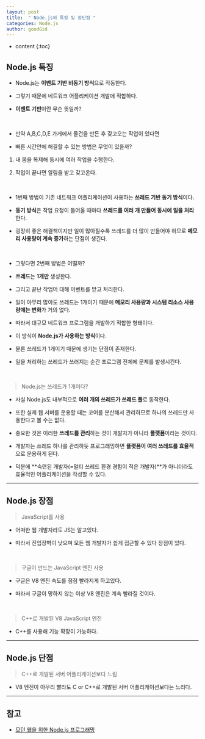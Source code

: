 ```yaml
---
layout: post
title:  " Node.js의 특징 및 장단점 "
categories: Node.js
author: goodGid
---
```

* content
{:toc}

## Node.js 특징

* Node.js는 **이벤트 기반 비동기 방식**으로 작동한다.

* 그렇기 때문에 네트워크 어플리케이션 개발에 적합하다.










* **이벤트 기반**이란 무슨 뜻일까?

<br>

* 만약 A,B,C,D,E 가게에서 물건을 만든 후 갖고오는 작업이 있다면 

* 빠른 시간안에 해결할 수 있는 방법은 무엇이 있을까?

1. 내 몸을 복제해 동시에 여러 작업을 수행한다.

2. 작업이 끝나면 알림을 받고 갖고온다.

<br>

* 1번째 방법이 기존 네트워크 어플리케이션이 사용하는 **쓰레드 기반 동기 방식**이다.

* **동기 방식**은 작업 요청이 들어올 때마다 **쓰레드를 여러 개 만들어 동시에 일을 처리**한다.

* 굉장히 좋은 해결책이지만 일이 많아질수록 쓰레드를 더 많이 만들어야 하므로 **메모리 사용량이 계속 증가**하는 단점이 생긴다.

<br>

* 그렇다면 2번째 방법은 어떨까?

* **쓰레드**는 **1개만** 생성한다. 

* 그리고 끝난 작업어 대해 이벤트를 받고 처리한다.

* 일이 아무리 많아도 쓰레드는 1개이기 때문에 **메모리 사용량과 시스템 리소스 사용량에는 변화**가 거의 없다.

* 따라서 대규모 네트워크 프로그램을 개발하기 적합한 형태이다. 

* 이 방식이 **Node.js가 사용하는 방식**이다.

* 물론 쓰레드가 1개이기 때문에 생기는 단점이 존재한다.

* 일을 처리하는 쓰레드가 쓰러지는 순간 프로그램 전체에 문제를 발생시킨다.


<br>

> Node.js는 쓰레드가 1개이다?

* 사실 Node.js도 내부적으로 **여러 개의 쓰레드가 쓰레드 풀**로 동작한다.

* 또한 실제 웹 서버를 운용할 때는 코어를 분산해서 관리하므로 하나의 쓰레드만 사용한다고 볼 수는 없다.

* 중요한 것은 이러한 **쓰레드를 관리**하는 것이 개발자가 아니라 **플랫폼**이라는 것이다.

* 개발자는 쓰레드 하나를 관리하듯 프로그래밍하면 **플랫폼이 여러 쓰레드를 효율적**으로 운용하게 된다.

* 덕분에 **숙련된 개발자(=멀티 쓰레드 환경 경험이 적은 개발자)**가 아니더라도 효율적인 어플리케이션을 작성할 수 있다.


---

## Node.js 장점

> JavaScript를 사용

* 어떠한 웹 개발자라도 JS는 알고있다.

* 따라서 진입장벽이 낮으며 모든 웹 개발자가 쉽게 접근할 수 있다 장점이 있다.

<br>

> 구글이 만드는 JavaScript 엔진 사용

* 구글은 V8 엔진 속도를 점점 빨라지게 하고있다.

* 따라서 구글이 망하지 않는 이상 V8 엔진은 계속 빨라질 것이다.

<br>

> C++로 개발된 V8 JavaScript 엔진

* C++를 사용해 기능 확장이 가능하다.

---

## Node.js 단점

> C++로 개발된 서버 어플리케이션보다 느림

* V8 엔진이 아무리 빨라도 C or C++로 개발된 서버 어플리케이션보다는 느리다.


---

## 참고

* [모던 웹을 위한 Node.js 프로그래밍](https://book.naver.com/bookdb/book_detail.nhn?bid=7302500)